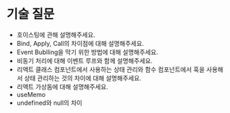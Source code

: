 # 기술 질문
- 호이스팅에 관해 설명해주세요.
- Bind, Apply, Call의 차이점에 대해 설명해주세요.
- Event Bublling을 막기 위한 방법에 대해 설명해주세요.
- 비동기 처리에 대해 이벤트 루프와 함께 설명해주세요.
- 리액트 클래스 컴포넌트에서 사용하는 상태 관리와 함수 컴포넌트에서 훅을 사용해서 상태 관리하는 것의 차이에 대해 설명해주세요.
- 리액트 가상돔에 대해 설명해주세요.
- useMemo
- undefined와 null의 차이
